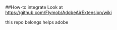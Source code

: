 ##How-to integrate
Look at https://github.com/Flymob/AdobeAirExtension/wiki

this repo belongs helps adobe
